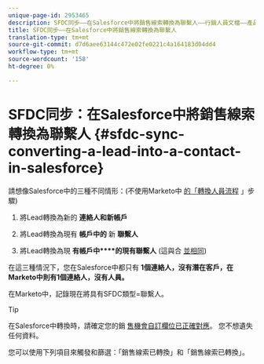 ```yaml
---
unique-page-id: 2953465
description: SFDC同步——在Salesforce中將銷售線索轉換為聯繫人——行銷人員文檔——產品文檔
title: SFDC同步——在Salesforce中將銷售線索轉換為聯繫人
translation-type: tm+mt
source-git-commit: d7d6aee63144c472e02fe0221c4a164183d04dd4
workflow-type: tm+mt
source-wordcount: '158'
ht-degree: 0%

---
```



# SFDC同步：在Salesforce中將銷售線索轉換為聯繫人 {#sfdc-sync-converting-a-lead-into-a-contact-in-salesforce}

請想像Salesforce中的三種不同情形：(不使用Marketo中 [的「轉換人員流程](../../../../product-docs/core-marketo-concepts/smart-campaigns/flow-actions/convert-person.md) 」步驟)

1. 將Lead轉換為新的 **連絡人和新帳戶**
1. 將Lead轉換為現有 **帳戶中的** 新 **聯繫人**

1. 將Lead轉換為現 **有帳戶中****的現有聯繫人** (這與合 [並相同](sfdc-sync-merging-a-lead-contact-person.md))

在這三種情況下，您在Salesforce中都只有 **1個連絡人，沒有潛在客戶，在Marketo中則有1個連絡人，沒有人員。**

在Marketo中，記錄現在將具有SFDC類型=聯繫人。

>[!TIP]
>
>在Salesforce中轉換時，請確定您的銷 [售機會自訂欄位已正確對應](https://help.salesforce.com/apex/HTViewHelpDoc?id=customize_mapleads.htm)。 您不想遺失任何資料。

您可以使用下列項目來觸發和篩選：「銷售線索已轉換」和「銷售線索已轉換」。